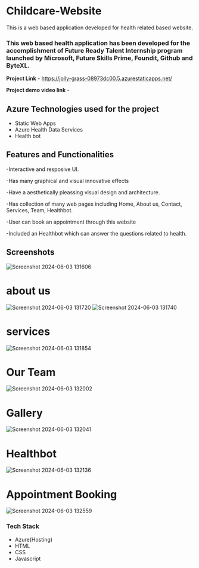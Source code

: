 # Childcare-Website

This is a web based application developed for health related based website.

### This web based health application has been developed for the accomplishment of Future Ready Talent Internship program launched by Microsoft, Future Skills Prime, Foundit, Github and ByteXL.

**Project Link** - https://jolly-grass-08973dc00.5.azurestaticapps.net/

**Project demo video link** -

## Azure Technologies used for the project

- Static Web Apps
- Azure Health Data Services
- Health bot

## Features and Functionalities
-Interactive and resposive UI.

-Has many graphical and visual innovative effects

-Have a aesthetically pleassing visual design and architecture.

-Has collection of many web pages including Home, About us, Contact, Services, Team, Healthbot.

-User can book an appointment through this website

-Included an Healthbot which can answer the questions related to health.


## Screenshots
![Screenshot 2024-06-03 131606](https://github.com/KattaSrija/Childcare-Website/assets/161741828/86992405-ef1f-41e2-8446-29fa3956105f)

# about us
![Screenshot 2024-06-03 131720](https://github.com/KattaSrija/Childcare-Website/assets/161741828/055ed3b7-4f25-40f7-8513-3d4820bf3703)
![Screenshot 2024-06-03 131740](https://github.com/KattaSrija/Childcare-Website/assets/161741828/48f45614-d229-4196-b61b-5b0a621261f5)

# services
![Screenshot 2024-06-03 131854](https://github.com/KattaSrija/Childcare-Website/assets/161741828/203261b2-eb51-4b93-8614-6a48f31b00d3)

# Our Team
![Screenshot 2024-06-03 132002](https://github.com/KattaSrija/Childcare-Website/assets/161741828/293609f7-ad68-48c2-b452-6c033718ab41)

# Gallery
![Screenshot 2024-06-03 132041](https://github.com/KattaSrija/Childcare-Website/assets/161741828/440cfda6-4c8d-4065-af3c-b8d667a30345)


# Healthbot
![Screenshot 2024-06-03 132136](https://github.com/KattaSrija/Childcare-Website/assets/161741828/721c3204-fdb6-4c2e-9b80-a4aee050d4fc)


# Appointment Booking
![Screenshot 2024-06-03 132559](https://github.com/KattaSrija/Childcare-Website/assets/161741828/dbd05d12-e644-492d-8b2d-854332b2a747)


### Tech Stack
- Azure(Hosting)
- HTML
- CSS
- Javascript

